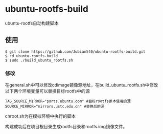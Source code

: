 # ubuntu-rootfs-build

ubuntu-rootfs自动构建脚本

## 使用
```shell
$ git clone https://github.com/Jubian540/ubuntu-rootfs-build.git
$ cd ubuntu-rootfs-build
$ sudo ./build_ubuntu_rootfs.sh
```

### 修改
在general.sh中可以修改cdimage镜像源地址，在build_ubuntu_rootfs.sh中修改以下两个环境变量可以替换目标rootfs中的源

```shell
TAG_SOURCE_MIRROR="ports.ubuntu.com" #目标rootfs原本使用的源
SOURCE_MIRROR="mirrors.ustc.edu.cn" #替换后的源
```
chroot.sh为在模拟环境中执行的脚本

构建成功后在项目根目录生成rootfs目录和rootfs.img镜像文件。